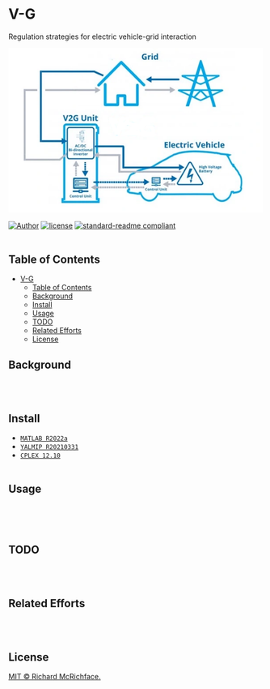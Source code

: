 # V-G
Regulation strategies for electric vehicle-grid interaction

![0](V-G.png)

[![Author](https://img.shields.io/badge/Author-BenjaminChen-blue.svg "Author")](https://github.com/BenjaminChen1024 "Author")
[![license](https://img.shields.io/github/license/:user/:repo.svg)](LICENSE)
[![standard-readme compliant](https://img.shields.io/badge/readme%20style-standard-brightgreen.svg?style=flat-square)](https://github.com/RichardLitt/standard-readme)
<br></br>

## Table of Contents
- [V-G](#v-g)
  - [Table of Contents](#table-of-contents)
  - [Background](#background)
  - [Install](#install)
  - [Usage](#usage)
  - [TODO](#todo)
  - [Related Efforts](#related-efforts)
  - [License](#license)

## Background

<br></br>

## Install

- [`MATLAB R2022a`](https://ww2.mathworks.cn/products/matlab.html)
- [`YALMIP R20210331`](https://github.com/yalmip/YALMIP)
- [`CPLEX 12.10`](https://www.ibm.com/products/ilog-cplex-optimization-studio/cplex-optimizer)
  <br></br>

## Usage

```bash

```
  <br></br>

## TODO
  <br></br>


## Related Efforts
  <br></br>


## License
[MIT © Richard McRichface.](https://github.com/BenjaminChen1024/V-G/blob/master/LICENSE)
  <br></br>
